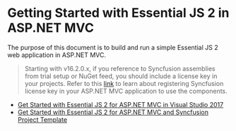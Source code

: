 # Getting Started with Essential JS 2 in ASP.NET MVC

The purpose of this document is to build and run a simple Essential JS 2 web application in ASP.NET MVC.

> Starting with v16.2.0.x, if you reference to Syncfusion assemblies from trial setup or NuGet feed, you should include a license key in your projects. Refer to this [link](https://help.syncfusion.com/common/essential-studio/licensing/license-key) to learn about registering Syncfusion license key in your ASP.NET MVC application to use the components.

* [Get Started with Essential JS 2 for ASP.NET MVC in Visual Studio 2017](visual-studio-2017/)
* [Get Started with Essential JS 2 for ASP.NET MVC and Syncfusion Project Template](project-template/)
